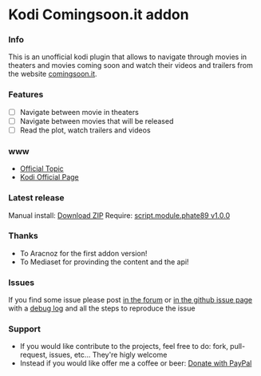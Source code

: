 
Kodi Comingsoon.it addon
===================================

### Info
This is an unofficial kodi plugin that allows to navigate through movies in theaters and movies coming soon and watch their videos and trailers from the website [comingsoon.it](http://www.comingsoon.it).

### Features
- [ ] Navigate between movie in theaters
- [ ] Navigate between movies that will be released
- [ ] Read the plot, watch trailers and videos

### www
* [Official Topic](http://forum.xbmc.org/showthread.php?tid=214378)
* [Kodi Official Page](http://addons.kodi.tv/show/plugin.video.comingsoon.it/)

### Latest release
Manual install: [Download ZIP](https://github.com/phate89/plugin.video.comingsoon.it/releases)
Require: [script.module.phate89 v1.0.0](https://github.com/phate89/script.module.phate89/releases/download/1.0.0/script.module.phate89.v1.0.0.zip)

### Thanks
* To Aracnoz for the first addon version!
* To Mediaset for provinding the content and the api!

### Issues
If you find some issue please post [in the forum](http://forum.xbmc.org/showthread.php?tid=214378) or [in the github issue page](https://github.com/phate89/plugin.video.comingsoon.it/issues) with a [debug log](http://kodi.wiki/view/Debug_Log) and all the steps to reproduce the issue

### Support
* If you would like contribute to the projects, feel free to do: fork, pull-request, issues, etc... They're higly welcome
* Instead if you would like offer me a coffee or beer: [Donate with PayPal](https://www.paypal.com/cgi-bin/webscr?cmd=_donations&business=JD4LD62T6EJRS&lc=GB&item_name=phate89%20Kodi%20Addons&currency_code=USD&bn=PP%2dDonationsBF%3abtn_donate_LG%2egif%3aNonHosted)
